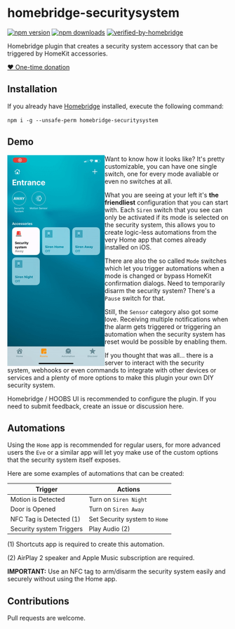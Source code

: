 # homebridge-securitysystem
[![npm version](https://badgen.net/npm/v/homebridge-securitysystem)](https://www.npmjs.com/package/homebridge-securitysystem) 
[![npm downloads](https://badgen.net/npm/dt/homebridge-securitysystem)](https://www.npmjs.com/package/homebridge-securitysystem)
[![verified-by-homebridge](https://badgen.net/badge/homebridge/verified/purple)](https://github.com/homebridge/homebridge/wiki/Verified-Plugins)

Homebridge plugin that creates a security system accessory that can be triggered by HomeKit accessories.

[❤️ One-time donation](https://paypal.me/miguelripoll23)

## Installation
If you already have [Homebridge](https://github.com/homebridge/homebridge) installed, execute the following command:

`npm i -g --unsafe-perm homebridge-securitysystem`

## Demo
<div align="left">
  <img align="left" width="222" height="480" src="https://github.com/MiguelRipoll23/homebridge-securitysystem/blob/alpha/.github/images/demo.gif?raw=true">
  <p>Want to know how it looks like? It's pretty customizable, you can have one single switch, one for every mode avaliable or even no switches at all.</p>
  <p>What you are seeing at your left it's <b>the friendliest</b> configuration that you can start with. Each <code>Siren</code> switch that you see can only be activated if its mode is selected on the security system, this allows you to create logic-less automations from the very Home app that comes already installed on iOS.</p>
  <p>There are also the so called <code>Mode</code> switches which let you trigger automations when a mode is changed or bypass HomeKit confirmation dialogs. Need to temporarily disarm the security system? There's a <code>Pause</code> switch for that.</p>
  <p>Still, the <code>Sensor</code> category also got some love. Receiving multiple notifications when the alarm gets triggered or triggering an automation when the security system has reset would be possible by enabling them.</p>
  <p>If you thought that was all... there is a server to interact with the security system, webhooks or even commands to integrate with other devices or services and a plenty of more options to make this plugin your own DIY security system.</p>
  <p>Homebridge / HOOBS UI is recommended to configure the plugin. If you need to submit feedback, create an issue or discussion here.</p>
</div>

## Automations
Using the `Home` app is recommended for regular users, for more advanced users the `Eve` or a similar app  will let yoy make use of the custom options that the security system itself exposes.

Here are some examples of automations that can be created:

| Trigger                       | Actions                           |
|-------------------------------|-----------------------------------|
| Motion is Detected            | Turn on `Siren Night`             |
| Door is Opened                | Turn on `Siren Away`              |
| NFC Tag is Detected (1)       | Set Security system to `Home`     |
| Security system Triggers      | Play Audio (2)                    |

(1) Shortcuts app is required to create this automation.

(2) AirPlay 2 speaker and Apple Music subscription are required.

**IMPORTANT:** Use an NFC tag to arm/disarm the security system easily and securely without using the Home app.

## Contributions
Pull requests are welcome.